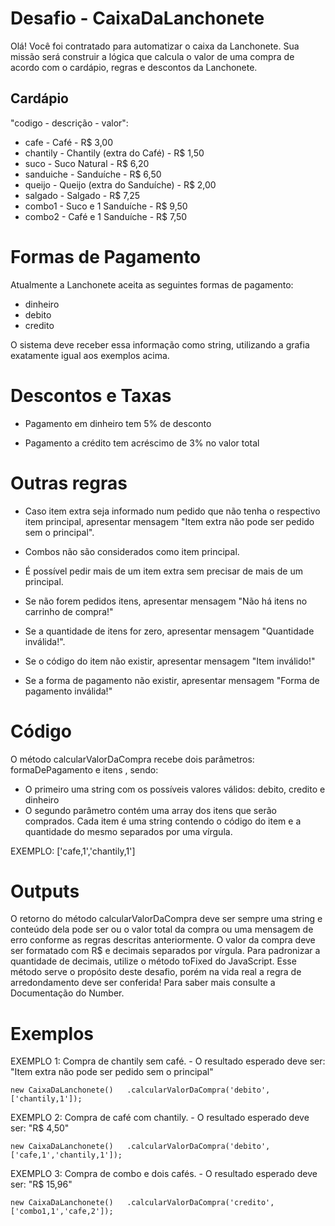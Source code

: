 # Desafio - CaixaDaLanchonete
Olá!
Você foi contratado para automatizar o caixa da Lanchonete.
Sua missão será construir a lógica que calcula o valor de uma compra de acordo com o cardápio, regras e descontos da Lanchonete.

## Cardápio
"codigo - descrição - valor":
* cafe - Café - R$ 3,00
* chantily - Chantily (extra do Café) - R$ 1,50
* suco - Suco Natural - R$ 6,20
* sanduiche - Sanduíche - R$ 6,50
* queijo - Queijo (extra do Sanduíche) - R$ 2,00
* salgado - Salgado - R$ 7,25
* combo1 - Suco e 1 Sanduíche - R$ 9,50
* combo2 - Café e 1 Sanduíche - R$ 7,50

# Formas de Pagamento
Atualmente a Lanchonete aceita as seguintes formas de pagamento:
* dinheiro
* debito
* credito

O sistema deve receber essa informação como string, utilizando a grafia exatamente igual aos exemplos acima.

# Descontos e Taxas

* Pagamento em dinheiro tem 5% de desconto

* Pagamento a crédito tem acréscimo de 3% no valor total

# Outras regras

* Caso item extra seja informado num pedido que não tenha o respectivo item principal, apresentar mensagem "Item extra não pode ser pedido sem o principal".

* Combos não são considerados como item principal.

* É possível pedir mais de um item extra sem precisar de mais de um principal.

* Se não forem pedidos itens, apresentar mensagem "Não há itens no carrinho de compra!"

* Se a quantidade de itens for zero, apresentar mensagem "Quantidade inválida!".

* Se o código do item não existir, apresentar mensagem "Item inválido!"

* Se a forma de pagamento não existir, apresentar mensagem "Forma de pagamento inválida!"

# Código
O método calcularValorDaCompra recebe dois parâmetros: formaDePagamento e itens , sendo:
* O primeiro uma string com os possíveis valores válidos: debito, credito e dinheiro
* O segundo parâmetro contém uma array dos itens que serão comprados. Cada item é uma string contendo o código do item e a quantidade do mesmo separados por uma vírgula.

EXEMPLO:
['cafe,1','chantily,1']



# Outputs

O retorno do método calcularValorDaCompra deve ser sempre uma string e conteúdo dela pode ser ou o valor total da compra ou uma mensagem de erro conforme as regras descritas anteriormente. O valor da compra deve ser formatado com R$ e decimais separados por vírgula.
Para padronizar a quantidade de decimais, utilize o método toFixed do JavaScript. Esse método serve o propósito deste desafio, porém na vida real a regra de arredondamento deve ser conferida! Para saber mais consulte a Documentação do Number.

# Exemplos

EXEMPLO 1: Compra de chantily sem café. - O resultado esperado deve ser:  "Item extra não pode ser pedido sem o principal"

    new CaixaDaLanchonete()   .calcularValorDaCompra('debito', ['chantily,1']);

EXEMPLO 2: Compra de café com chantily. - O resultado esperado deve ser: "R$ 4,50"

    new CaixaDaLanchonete()   .calcularValorDaCompra('debito', ['cafe,1','chantily,1']);



EXEMPLO 3: Compra de combo e dois cafés. -  O resultado esperado deve ser: "R$ 15,96"

    new CaixaDaLanchonete()   .calcularValorDaCompra('credito', ['combo1,1','cafe,2']);





